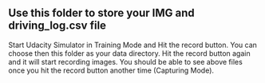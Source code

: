## Use this folder to store your IMG and driving_log.csv file

Start Udacity Simulator in Training Mode and Hit the record button.
You can choose then this folder as your data directory.
Hit the record button again and it will start recording images.
You should be able to see above files once you hit the record button another time (Capturing Mode).
